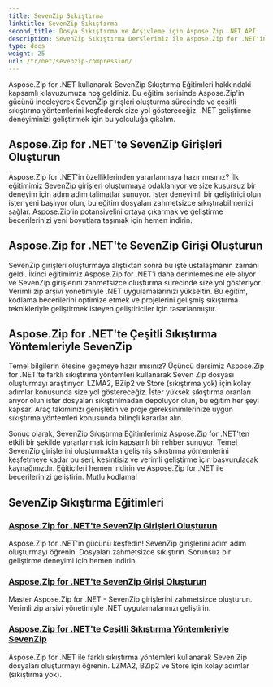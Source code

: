 ```yaml
---
title: SevenZip Sıkıştırma
linktitle: SevenZip Sıkıştırma
second_title: Dosya Sıkıştırma ve Arşivleme için Aspose.Zip .NET API
description: SevenZip Sıkıştırma Derslerimiz ile Aspose.Zip for .NET'in potansiyelini ortaya çıkarın. Zahmetsizce SevenZip girişleri oluşturun ve çeşitli sıkıştırma yöntemlerini keşfedin.
type: docs
weight: 25
url: /tr/net/sevenzip-compression/
---
```



Aspose.Zip for .NET kullanarak SevenZip Sıkıştırma Eğitimleri hakkındaki kapsamlı kılavuzumuza hoş geldiniz. Bu eğitim serisinde Aspose.Zip'in gücünü inceleyerek SevenZip girişleri oluşturma sürecinde ve çeşitli sıkıştırma yöntemlerini keşfederek size yol göstereceğiz. .NET geliştirme deneyiminizi geliştirmek için bu yolculuğa çıkalım.

## Aspose.Zip for .NET'te SevenZip Girişleri Oluşturun

Aspose.Zip for .NET'in özelliklerinden yararlanmaya hazır mısınız? İlk eğitimimiz SevenZip girişleri oluşturmaya odaklanıyor ve size kusursuz bir deneyim için adım adım talimatlar sunuyor. İster deneyimli bir geliştirici olun ister yeni başlıyor olun, bu eğitim dosyaları zahmetsizce sıkıştırabilmenizi sağlar. Aspose.Zip'in potansiyelini ortaya çıkarmak ve geliştirme becerilerinizi yeni boyutlara taşımak için hemen indirin.

## Aspose.Zip for .NET'te SevenZip Girişi Oluşturun

SevenZip girişleri oluşturmaya alıştıktan sonra bu işte ustalaşmanın zamanı geldi. İkinci eğitimimiz Aspose.Zip for .NET'i daha derinlemesine ele alıyor ve SevenZip girişlerini zahmetsizce oluşturma sürecinde size yol gösteriyor. Verimli zip arşivi yönetimiyle .NET uygulamalarınızı yükseltin. Bu eğitim, kodlama becerilerini optimize etmek ve projelerini gelişmiş sıkıştırma teknikleriyle geliştirmek isteyen geliştiriciler için tasarlanmıştır.

## Aspose.Zip for .NET'te Çeşitli Sıkıştırma Yöntemleriyle SevenZip

Temel bilgilerin ötesine geçmeye hazır mısınız? Üçüncü dersimiz Aspose.Zip for .NET'te farklı sıkıştırma yöntemleri kullanarak Seven Zip dosyası oluşturmayı araştırıyor. LZMA2, BZip2 ve Store (sıkıştırma yok) için kolay adımlar konusunda size yol göstereceğiz. İster yüksek sıkıştırma oranları arıyor olun ister dosyaları sıkıştırılmadan depoluyor olun, bu eğitim her şeyi kapsar. Araç takımınızı genişletin ve proje gereksinimlerinize uygun sıkıştırma yöntemleri konusunda bilinçli kararlar alın.

Sonuç olarak, SevenZip Sıkıştırma Eğitimlerimiz Aspose.Zip for .NET'ten etkili bir şekilde yararlanmak için kapsamlı bir rehber sunuyor. Temel SevenZip girişlerini oluşturmaktan gelişmiş sıkıştırma yöntemlerini keşfetmeye kadar bu seri, kesintisiz ve verimli geliştirme için başvurulacak kaynağınızdır. Eğiticileri hemen indirin ve Aspose.Zip for .NET ile becerilerinizi geliştirin. Mutlu kodlama!
## SevenZip Sıkıştırma Eğitimleri
### [Aspose.Zip for .NET'te SevenZip Girişleri Oluşturun](./create-sevenzip-entries/)
Aspose.Zip for .NET'in gücünü keşfedin! SevenZip girişlerini adım adım oluşturmayı öğrenin. Dosyaları zahmetsizce sıkıştırın. Sorunsuz bir geliştirme deneyimi için hemen indirin.
### [Aspose.Zip for .NET'te SevenZip Girişi Oluşturun](./create-sevenzip-entry/)
Master Aspose.Zip for .NET - SevenZip girişlerini zahmetsizce oluşturun. Verimli zip arşivi yönetimiyle .NET uygulamalarınızı geliştirin.
### [Aspose.Zip for .NET'te Çeşitli Sıkıştırma Yöntemleriyle SevenZip](./sevenzip-various-compression-methods/)
Aspose.Zip for .NET ile farklı sıkıştırma yöntemleri kullanarak Seven Zip dosyaları oluşturmayı öğrenin. LZMA2, BZip2 ve Store için kolay adımlar (sıkıştırma yok).